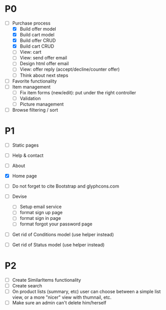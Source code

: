 # P0
- [ ] Purchase process
  - [x] Build offer model
  - [x] Build cart model
  - [x] Build offer CRUD
  - [x] Build cart CRUD
  - [ ] View: cart
  - [ ] View: send offer email
  - [ ] Design html offer email
  - [ ] View: offer reply (accept/decline/counter offer)
  - [ ] Think about next steps

- [ ] Favorite functionality
- [ ] Item management
  - [ ] Fix item forms (new/edit): put under the right controller
  - [ ] Validation
  - [ ] Picture management
- [ ] Browse filtering / sort

# P1
- [ ] Static pages
 - [ ] Help & contact
 - [ ] About
 - [x] Home page
 - [ ] Do not forget to cite Bootstrap and glyphcons.com

- [ ] Devise
  - [ ] Setup email service
  - [ ] format sign up page
  - [ ] format sign in page
  - [ ] format forgot your password page

- [ ] Get rid of Conditions model (use helper instead)
- [ ] Get rid of Status model (use helper instead)

# P2
- [ ] Create SimilarItems functionality
- [ ] Create search
- [ ] On product lists (summary, etc) user can choose between a simple list view, or a more "nicer" view with thumnail, etc.
- [ ] Make sure an admin can't delete him/herself
